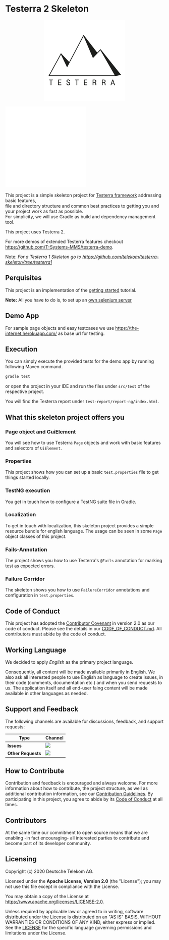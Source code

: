 # Testerra 2 Skeleton

<p align="center">
    <img src="images/s_Testerra_Logo_0256px.png" alt="Testerra logo">
</p>

<picture>
  <source media="(prefers-color-scheme: light)" srcset="./images/s_Testerra_Logo_0256px.png">
  <img alt="Text changing depending on mode. Light: 'So light!' Dark: 'So dark!'" src="./images/w_Testerra_Logo_0256px.png">
</picture>

This project is a simple skeleton project for [Testerra framework]([https://github.com/telekom/testerra]) addressing basic features,  
file and directory structure and common best practices to getting you and your project work as fast as possible.  
For simplicity, we will use Gradle as build and dependency management tool. 

This project uses Testerra 2.

For more demos of extended Testerra features checkout https://github.com/T-Systems-MMS/testerra-demo.

Note: *For a Testerra 1 Skeleton go to https://github.com/telekom/testerra-skeleton/tree/testerra1* 

## Perquisites

This project is an implementation of the [getting started](http://docs.testerra.io/testerra/2-latest/index.html#_getting_started) tutorial.

**Note:** All you have to do is, to set up an [own selenium server](http://docs.testerra.io/testerra/2-latest/index.html#_setup_selenium)

## Demo App
For sample page objects and easy testcases we use https://the-internet.herokuapp.com/ as base url for testing.

## Execution

You can simply execute the provided tests for the demo app by running following Maven command.
```bash
gradle test
```

or open the project in your IDE and run the files under `src/test` of the respective project.

You will find the Testerra report under `test-report/report-ng/index.html`.

## What this skeleton project offers you

### Page object and GuiElement
You will see how to use Testerra `Page` objects and work with basic features and selectors of `UiElement`.

### Properties
This project shows how you can set up a basic `test.properties` file to get things started locally.

### TestNG execution
You get in touch how to configure a TestNG suite file in Gradle.

### Localization
To get in touch with localization, this skeleton project provides a simple resource bundle for english language.
The usage can be seen in some `Page` object classes of this project.

### Fails-Annotation
The project shows you how to use Testerra's `@Fails` annotation for marking test as expected errors.

### Failure Corridor
The skeleton shows you how to use `FailureCorridor` annotations and configuration in `test.properties`.

## Code of Conduct

This project has adopted the [Contributor Covenant](https://www.contributor-covenant.org/) in version 2.0 as our code of conduct. Please see the details in our [CODE_OF_CONDUCT.md](CODE_OF_CONDUCT.md). All contributors must abide by the code of conduct.

## Working Language

We decided to apply _English_ as the primary project language.

Consequently, all content will be made available primarily in English. We also ask all interested people to use English as language to create issues, in their code (comments, documentation etc.) and when you send requests to us. The application itself and all end-user faing content will be made available in other languages as needed.

## Support and Feedback
The following channels are available for discussions, feedback, and support requests:

| Type                     | Channel                                                |
| ------------------------ | ------------------------------------------------------ |
| **Issues**   | <a href="https://github.com/telekom/testerra-skeleton/issues/new/choose" title="Issues"><img src="https://img.shields.io/github/issues/telekom/testerra-skeleton?style=flat"></a> |
| **Other Requests**    | <a href="mailto:testerra@t-systems-mms.com" title="Email us"><img src="https://img.shields.io/badge/email-CWA%20team-green?logo=mail.ru&style=flat-square&logoColor=white"></a>   |

## How to Contribute

Contribution and feedback is encouraged and always welcome. For more information about how to contribute, the project structure, as well as additional contribution information, see our [Contribution Guidelines](./CONTRIBUTING.md). By participating in this project, you agree to abide by its [Code of Conduct](./CODE_OF_CONDUCT.md) at all times.

## Contributors

At the same time our commitment to open source means that we are enabling -in fact encouraging- all interested parties to contribute and become part of its developer community.

## Licensing

Copyright (c) 2020 Deutsche Telekom AG.

Licensed under the **Apache License, Version 2.0** (the "License"); you may not use this file except in compliance with the License.

You may obtain a copy of the License at https://www.apache.org/licenses/LICENSE-2.0.

Unless required by applicable law or agreed to in writing, software distributed under the License is distributed on an "AS IS" BASIS, WITHOUT WARRANTIES OR CONDITIONS OF ANY KIND, either express or implied. See the [LICENSE](./LICENSE) for the specific language governing permissions and limitations under the License.
